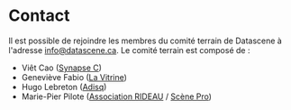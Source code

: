 # Contact

Il est possible de rejoindre les membres du comité terrain de Datascene à l'adresse [info@datascene.ca](mailto:info@datascene.ca). Le comité terrain est composé de :

* Viêt Cao ([Synapse C](https://synapsec.ca/))
* Geneviève Fabio ([La Vitrine](https://www.lavitrine.com))
* Hugo Lebreton ([Adisq](https://www.adisq.com/))
* Marie-Pier Pilote ([Association RIDEAU](https://associationrideau.ca/fr) / [Scène Pro](https://scenepro.ca/))